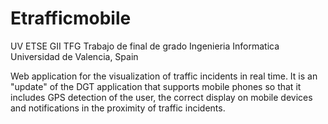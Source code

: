 # Etrafficmobile
UV ETSE GII TFG
Trabajo de final de grado Ingenieria Informatica Universidad de Valencia, Spain

Web application for the visualization of traffic incidents in real time. It is an "update" of the DGT application that supports mobile phones so that it includes GPS detection of the user, the correct display on mobile devices and notifications in the proximity of traffic incidents.
